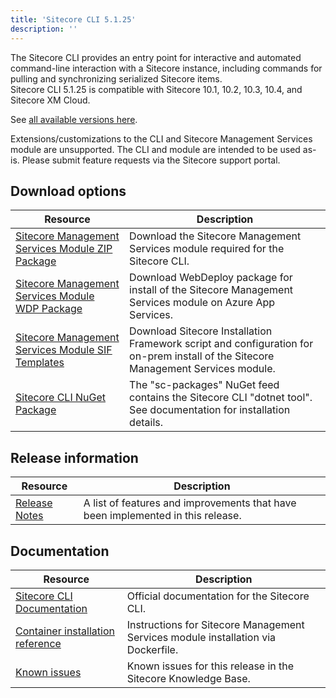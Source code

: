 ```yaml
---
title: 'Sitecore CLI 5.1.25'
description: ''
---
```


The Sitecore CLI provides an entry point for interactive and automated command-line interaction with a Sitecore instance, including commands for pulling and synchronizing serialized Sitecore items.\
Sitecore CLI 5.1.25 is compatible with Sitecore 10.1, 10.2, 10.3, 10.4, and Sitecore XM Cloud.

See [all available versions here](/downloads/Sitecore_CLI).

  <Alert variant='warning' mb={4}>
    <AlertIcon />
    Extensions/customizations to the CLI and Sitecore Management Services module are unsupported. The CLI and module are intended to be used as-is. Please submit feature requests via the Sitecore support portal.
  </Alert>
  
## Download options

| Resource                                                                                                                                                                                                | Description                                                                                                                       |
| ------------------------------------------------------------------------------------------------------------------------------------------------------------------------------------------------------- | --------------------------------------------------------------------------------------------------------------------------------- |
| [Sitecore Management Services Module ZIP Package](https://scdp.blob.core.windows.net/downloads/Sitecore%20CLI/5x/Sitecore%20CLI%205125/Secure/Sitecore%20ManagementServices%205.1.25.zip)               | Download the Sitecore Management Services module required for the Sitecore CLI.                                                   |
| [Sitecore Management Services Module WDP Package](https://scdp.blob.core.windows.net/downloads/Sitecore%20CLI/5x/Sitecore%20CLI%205125/Secure/Sitecore.ManagementServices%205.1.25.scwdp.zip)           | Download WebDeploy package for install of the Sitecore Management Services module on Azure App Services.                          |
| [Sitecore Management Services Module SIF Templates](https://scdp.blob.core.windows.net/downloads/Sitecore%20CLI/5x/Sitecore%20CLI%205125/Secure/Sitecore.ManagementServices.SIF.Templates%205.1.25.zip) | Download Sitecore Installation Framework script and configuration for on-prem install of the Sitecore Management Services module. |
| [Sitecore CLI NuGet Package](https://sitecore.myget.org/feed/sc-packages/package/nuget/Sitecore.Cli)                                                                                                    | The "sc-packages" NuGet feed contains the Sitecore CLI "dotnet tool". See documentation for installation details.                 |

## Release information

| Resource                                                                    | Description                                                                     |
| --------------------------------------------------------------------------- | ------------------------------------------------------------------------------- |
| [Release Notes](/downloads/Sitecore_CLI/5x/Sitecore_CLI_5125/Release_Notes) | A list of features and improvements that have been implemented in this release. |

## Documentation

| Resource                                                                                                                                                   | Description                                                                       |
| ---------------------------------------------------------------------------------------------------------------------------------------------------------- | --------------------------------------------------------------------------------- |
| [Sitecore CLI Documentation](https://doc.sitecore.com/developers/102/developer-tools/en/sitecore-command-line-interface.html)                              | Official documentation for the Sitecore CLI.                                      |
| [Container installation reference](https://doc.sitecore.com/developers/102/developer-tools/en/sitecore-module-reference.html#sitecore-management-services) | Instructions for Sitecore Management Services module installation via Dockerfile. |
| [Known issues](https://kb.sitecore.net/articles/545609)                                                                                                    | Known issues for this release in the Sitecore Knowledge Base.                     |
